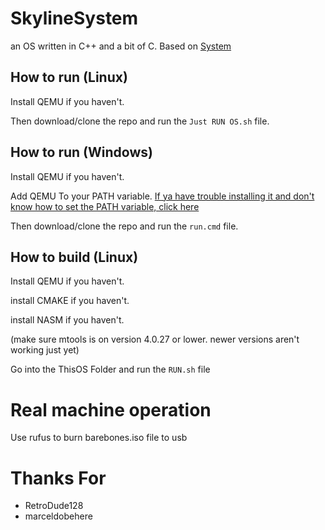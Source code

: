 # SkylineSystem
an OS written in C++ and a bit of C.
Based on [System](https://github.com/marceldobehere/System)

## How to run (Linux)
Install QEMU if you haven't.

Then download/clone the repo and run the `Just RUN OS.sh` file.





## How to run (Windows)
Install QEMU if you haven't.

Add QEMU To your PATH variable. [If ya have trouble installing it and don't know how to set the PATH variable, click here](https://linuxhint.com/qemu-windows/)

Then download/clone the repo and run the `run.cmd` file.





## How to build (Linux)
Install QEMU if you haven't.

install CMAKE if you haven't.

install NASM if you haven't.

(make sure mtools is on version 4.0.27 or lower. newer versions aren't working just yet)


Go into the ThisOS Folder and run the `RUN.sh` file

# Real machine operation

Use rufus to burn barebones.iso file to usb

# Thanks For

- RetroDude128 
- marceldobehere